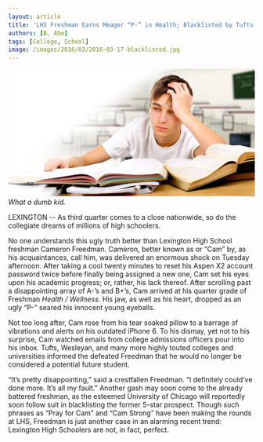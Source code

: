 ```yaml
---
layout: article
title: 'LHS Freshman Earns Meager “P-” in Health; Blacklisted by Tufts and Wesleyan'
authors: [B. Abe]
tags: [College, School]
image: /images/2016/03/2016-03-17-blacklisted.jpg
---
```


![What a dumb kid.](/images/2016/03/2016-03-17-blacklisted.jpg)
*What a dumb kid.*

LEXINGTON -- As third quarter comes to a close nationwide, so do the collegiate dreams of millions of high schoolers.

No one understands this ugly truth better than Lexington High School freshman Cameron Freedman. Cameron, better known as or “Cam” by, as his acquaintances, call him, was delivered an enormous shock on Tuesday afternoon. After taking a cool twenty minutes to reset his Aspen X2 account password twice before finally being assigned a new one, Cam set his eyes upon his academic progress; or, rather, his lack thereof. After scrolling past a disappointing array of A-’s and B+’s, Cam arrived at his quarter grade of Freshman *Health / Wellness*. His jaw, as well as his heart, dropped as an ugly “P-” seared his innocent young eyeballs.

Not too long after, Cam rose from his tear soaked pillow to a barrage of vibrations and alerts on his outdated iPhone 6. To his dismay, yet not to his surprise, Cam watched emails from college admissions officers pour into his inbox. Tufts, Wesleyan, and many more highly touted colleges and universities informed the defeated Freedman that he would no longer be considered a potential future student.

“It’s pretty disappointing,” said a crestfallen Freedman. “I definitely could’ve done more. It’s all my fault.” Another gash may soon come to the already battered freshman, as the esteemed University of Chicago will reportedly soon follow suit in blacklisting the former 5-star prospect. Though such phrases as “Pray for Cam” and “Cam Strong” have been making the rounds at LHS, Freedman is just another case in an alarming recent trend: Lexington High Schoolers are not, in fact, perfect.
